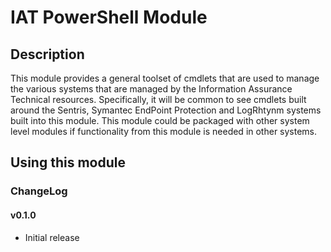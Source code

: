 # IAT PowerShell Module

## Description

This module provides a general toolset of cmdlets that are used to manage the various systems that are managed by the Information Assurance Technical resources.  Specifically, it will be common to see cmdlets built around the Sentris, Symantec EndPoint Protection and LogRhtynm systems built into this module.  This module could be packaged with other system level modules if functionality from this module is needed in other systems.

## Using this module


### ChangeLog

#### v0.1.0
- Initial release
